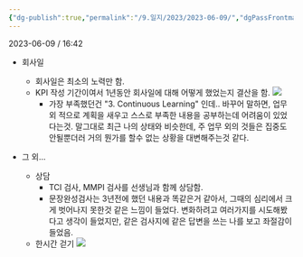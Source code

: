 ```yaml
---
{"dg-publish":true,"permalink":"/9.일지/2023/2023-06-09/","dgPassFrontmatter":true,"noteIcon":""}
---
```




2023-06-09 / 16:42 

- 회사일
	- 회사일은 최소의 노력만 함.
	- KPI 작성 기간이여서 1년동안 회사일에 대해 어떻게 했었는지 결산을 함. 
	  ![](https://i.imgur.com/Cu7p1n5.png)
	  - 가장 부족했던건 "3. Continuous Learning" 인데.. 바꾸어 말하면, 업무 외 적으로 계획을 새우고 스스로 부족한 내용을 공부하는데 어려움이 있었다는것.
	    말그대로 최근 나의 상태와 비슷한데, 주 업무 외의 것들은 집중도 안될뿐더러 거의 뭔가를 할수 없는 상황을 대변해주는것 같다. 

- 그 외...
	- 상담
		- TCI 검사, MMPI 검사를 선생님과 함께 상담함.
		- 문장완성검사는 3년전에 했던 내용과 똑같은거 같아서, 그때의 심리에서 크게 벗어나지 못한것 같은 느낌이 들었다. 변화하려고 여러가지를 시도해봤다고 생각이 들었지만, 같은 검사지에 같은 답변을 쓰는 나를 보고 좌절감이 들었음.
	- 한시간 걷기
	  ![](https://i.imgur.com/eNA9QgE.png)
